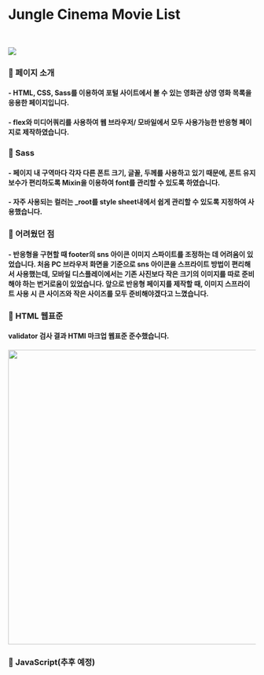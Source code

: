 # Jungle Cinema Movie List

<br>

![](https://velog.velcdn.com/images/greenth322/post/cb0a06e4-07c0-4a60-b0b0-ee15ca5f343b/image.png)


### 📌 페이지 소개
#### - HTML, CSS, Sass를 이용하여 포털 사이트에서 볼 수 있는 영화관 상영 영화 목록을 응용한 페이지입니다. 

#### - flex와 미디어쿼리를 사용하여 웹 브라우저/ 모바일에서 모두 사용가능한 반응형 페이지로 제작하였습니다. 


### 📌 Sass
#### - 페이지 내 구역마다 각자 다른 폰트 크기, 글꼴, 두께를 사용하고 있기 때문에, 폰트 유지보수가 편리하도록 Mixin을 이용하여 font를 관리할 수 있도록 하였습니다.
#### - 자주 사용되는 컬러는 _root를 style sheet내에서 쉽게  관리할 수 있도록 지정하여 사용했습니다.

### 📌 어려웠던 점 
#### - 반응형을 구현할 때 footer의 sns 아이콘 이미지 스파이트를 조정하는 데 어려움이 있었습니다. 처음 PC 브라우저 화면을 기준으로 sns 아이콘을 스프라이트 방법이 편리해서 사용했는데, 모바일 디스플레이에서는 기존 사진보다 작은 크기의 이미지를 따로 준비해야 하는 번거로움이 있었습니다. 앞으로 반응형 페이지를 제작할 때, 이미지 스프라이트 사용 시 큰 사이즈와 작은 사이즈를 모두 준비해야겠다고 느꼈습니다. 

 
###  📌 HTML 웹표준 
#### validator 검사 결과 HTMl 마크업 웹표준 준수했습니다.
<img src = "https://velog.velcdn.com/images/greenth322/post/a2d68188-39d2-4868-b455-a4d6564e5156/image.png" width="600">


### 📌 JavaScript(추후 예정)
